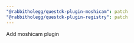 ```yaml
---
"@rabbitholegg/questdk-plugin-moshicam": patch
"@rabbitholegg/questdk-plugin-registry": patch
---
```


Add moshicam plugin
